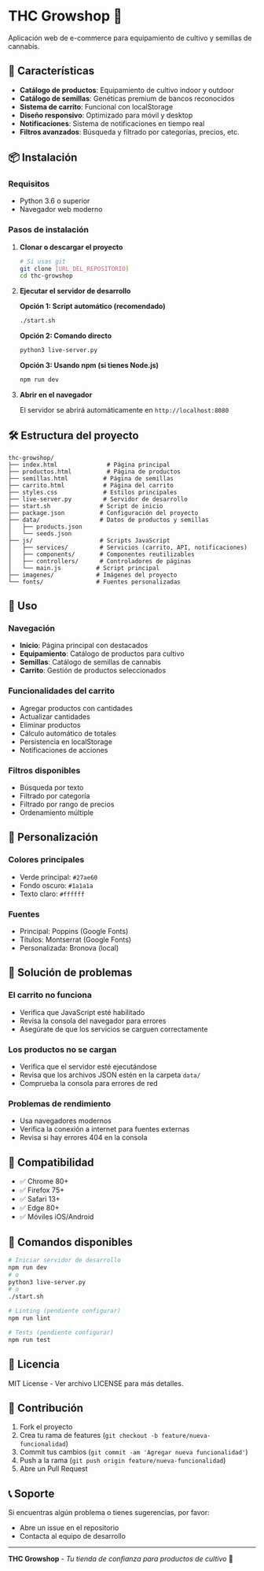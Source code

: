 # THC Growshop 🌱

Aplicación web de e-commerce para equipamiento de cultivo y semillas de cannabis.

## 🚀 Características

- **Catálogo de productos**: Equipamiento de cultivo indoor y outdoor
- **Catálogo de semillas**: Genéticas premium de bancos reconocidos
- **Sistema de carrito**: Funcional con localStorage
- **Diseño responsivo**: Optimizado para móvil y desktop
- **Notificaciones**: Sistema de notificaciones en tiempo real
- **Filtros avanzados**: Búsqueda y filtrado por categorías, precios, etc.

## 📦 Instalación

### Requisitos
- Python 3.6 o superior
- Navegador web moderno

### Pasos de instalación

1. **Clonar o descargar el proyecto**
   ```bash
   # Si usas git
   git clone [URL_DEL_REPOSITORIO]
   cd thc-growshop
   ```

2. **Ejecutar el servidor de desarrollo**
   
   **Opción 1: Script automático (recomendado)**
   ```bash
   ./start.sh
   ```
   
   **Opción 2: Comando directo**
   ```bash
   python3 live-server.py
   ```
   
   **Opción 3: Usando npm (si tienes Node.js)**
   ```bash
   npm run dev
   ```

3. **Abrir en el navegador**
   
   El servidor se abrirá automáticamente en `http://localhost:8080`

## 🛠️ Estructura del proyecto

```
thc-growshop/
├── index.html              # Página principal
├── productos.html          # Página de productos
├── semillas.html          # Página de semillas
├── carrito.html           # Página del carrito
├── styles.css             # Estilos principales
├── live-server.py         # Servidor de desarrollo
├── start.sh              # Script de inicio
├── package.json          # Configuración del proyecto
├── data/                 # Datos de productos y semillas
│   ├── products.json
│   └── seeds.json
├── js/                   # Scripts JavaScript
│   ├── services/         # Servicios (carrito, API, notificaciones)
│   ├── components/       # Componentes reutilizables
│   ├── controllers/      # Controladores de páginas
│   └── main.js          # Script principal
├── imagenes/            # Imágenes del proyecto
└── fonts/               # Fuentes personalizadas
```

## 🔧 Uso

### Navegación
- **Inicio**: Página principal con destacados
- **Equipamiento**: Catálogo de productos para cultivo
- **Semillas**: Catálogo de semillas de cannabis
- **Carrito**: Gestión de productos seleccionados

### Funcionalidades del carrito
- Agregar productos con cantidades
- Actualizar cantidades
- Eliminar productos
- Cálculo automático de totales
- Persistencia en localStorage
- Notificaciones de acciones

### Filtros disponibles
- Búsqueda por texto
- Filtrado por categoría
- Filtrado por rango de precios
- Ordenamiento múltiple

## 🎨 Personalización

### Colores principales
- Verde principal: `#27ae60`
- Fondo oscuro: `#1a1a1a`
- Texto claro: `#ffffff`

### Fuentes
- Principal: Poppins (Google Fonts)
- Títulos: Montserrat (Google Fonts)
- Personalizada: Bronova (local)

## 🐛 Solución de problemas

### El carrito no funciona
- Verifica que JavaScript esté habilitado
- Revisa la consola del navegador para errores
- Asegúrate de que los servicios se carguen correctamente

### Los productos no se cargan
- Verifica que el servidor esté ejecutándose
- Revisa que los archivos JSON estén en la carpeta `data/`
- Comprueba la consola para errores de red

### Problemas de rendimiento
- Usa navegadores modernos
- Verifica la conexión a internet para fuentes externas
- Revisa si hay errores 404 en la consola

## 📱 Compatibilidad

- ✅ Chrome 80+
- ✅ Firefox 75+
- ✅ Safari 13+
- ✅ Edge 80+
- ✅ Móviles iOS/Android

## 🔄 Comandos disponibles

```bash
# Iniciar servidor de desarrollo
npm run dev
# o
python3 live-server.py
# o
./start.sh

# Linting (pendiente configurar)
npm run lint

# Tests (pendiente configurar)
npm run test
```

## 📄 Licencia

MIT License - Ver archivo LICENSE para más detalles.

## 👥 Contribución

1. Fork el proyecto
2. Crea tu rama de features (`git checkout -b feature/nueva-funcionalidad`)
3. Commit tus cambios (`git commit -am 'Agregar nueva funcionalidad'`)
4. Push a la rama (`git push origin feature/nueva-funcionalidad`)
5. Abre un Pull Request

## 📞 Soporte

Si encuentras algún problema o tienes sugerencias, por favor:
- Abre un issue en el repositorio
- Contacta al equipo de desarrollo

---

**THC Growshop** - *Tu tienda de confianza para productos de cultivo* 🌱
